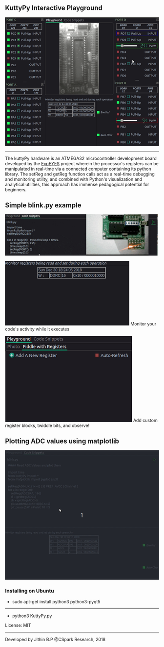 ## KuttyPy Interactive Playground

![Screenshot](/docs/main.gif?raw=true "Recording of the User Interface")

---
The kuttyPy hardware is an ATMEGA32 microcontroller development board developed by the [ExpEYES](http://expeyes.in) project wherein the processor's registers can be manipulated in real-time via a connected computer containing its python library. The setReg and getReg function calls act as a real-time debugging and monitoring utility, and combined with Python's visualization and analytical utilities, this approach has immense pedagogical potential for beginners. 

## Simple blink.py example
![Screenshot](/docs/blink.gif?raw=true "Write Python code to blink all of PORT D")

![Screencast](/docs/monitor.gif?raw=true "Monitor your code!")
Monitor your code's activity while it executes

![Screencast](/docs/custom_registers.gif?raw=true "Add Register widgets, twiddle bits, and see what happens!")
Add custom register blocks, twiddle bits, and observe!


## Plotting ADC values using matplotlib
![Screenshot](/docs/code.gif?raw=true "Recording of the ADC logging example")



### Installing on Ubuntu
+ sudo apt-get install python3 python3-pyqt5


---
+ python3 KuttyPy.py


License: MIT



---
Developed by Jithin B.P @CSpark Research, 2018
